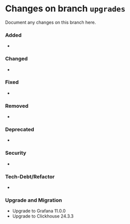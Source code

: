 # Changes on branch `upgrades`
Document any changes on this branch here.
### Added
- 

### Changed
- 

### Fixed
- 

### Removed
- 

### Deprecated
- 

### Security
- 

### Tech-Debt/Refactor
- 

### Upgrade and Migration
- Upgrade to Grafana 11.0.0
- Upgrade to Clickhouse 24.3.3
